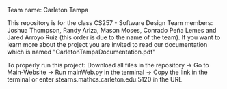 Team name: Carleton Tampa 

This repository is for the class CS257 - Software Design
Team members: Joshua Thompson, Randy Ariza, Mason Moses, Conrado Peña Lemes and Jared Arroyo Ruiz (this order is due to the name of the team). 
If you want to learn more about the project you are invited to read our documentation which is named "CarletonTampaDocumentation.pdf"

To properly run this project: Download all files in the repository -> Go to Main-Website -> Run mainWeb.py in the terminal -> Copy the link in the terminal or enter stearns.mathcs.carleton.edu:5120 in the URL
